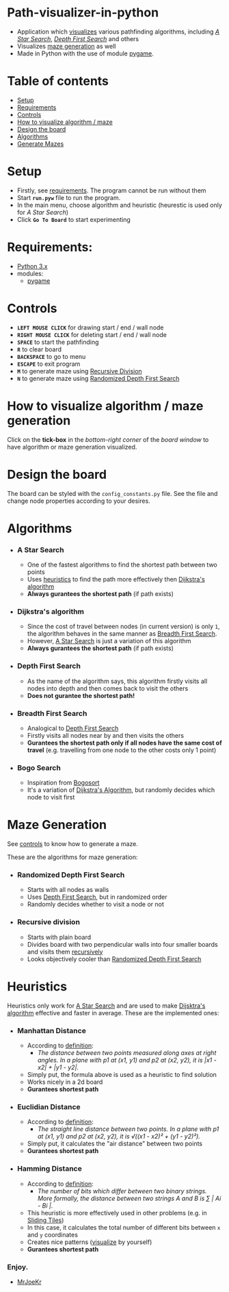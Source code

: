 # Path-visualizer-in-python
- Application which [visualizes](#how-to-visualize-algorithm--maze-generation) various pathfinding algorithms, including [*A Star Search*](#a-star-search), [*Depth First Search*](#depth-first-search) and others
- Visualizes [maze generation](#maze-generation) as well
- Made in Python with the use of module [pygame](https://www.pygame.org/).

# Table of contents
- [Setup](#setup)
- [Requirements](#requirements)
- [Controls](#controls)
- [How to visualize algorithm / maze](#how-to-visualize-algorithm--maze-generation)
- [Design the board](#design-the-board)
- [Algorithms](#algorithms)
- [Generate Mazes](#maze-generation)

# Setup
- Firstly, see [requirements](#requirements). The program cannot be run without them
- Start **``run.pyw``** file to run the program.
- In the main menu, choose algorithm and heuristic (heurestic is used only for *A Star Search*)
- Click **``Go To Board``** to start experimenting

# Requirements:
  - [Python 3.x](https://www.python.org/downloads/)
  - modules:
    - [pygame](https://www.pygame.org/)

# Controls
- **``LEFT MOUSE CLICK``** for drawing start / end / wall node
- **``RIGHT MOUSE CLICK``** for deleting start / end / wall node
- **``SPACE``** to start the pathfinding
- **``R``** to clear board
- **``BACKSPACE``** to go to menu
- **``ESCAPE``** to exit program
- **``M``** to generate maze using [Recursive Division](#recursive-division)
- **``N``** to generate maze using [Randomized Depth First Search](#randomized-depth-first-search)

  
# How to visualize algorithm / maze generation
Click on the **tick-box** in the *bottom-right corner* of the *board window* to have algorithm or maze generation visualized.

# Design the board
The board can be styled with the ``config_constants.py`` file. See the file and change node properties according to your desires.

# Algorithms
- ### A Star Search
    - One of the fastest algorithms to find the shortest path between two points
    - Uses [heuristics](#heuristics) to find the path more effectively then [Dijkstra's algorithm](#dijkstras-algorithm)
    - **Always gurantees the shortest path** (if path exists)
- ### Dijkstra's algorithm
    - Since the cost of travel between nodes (in current version) is only ``1``, the algorithm behaves in the same manner as [Breadth First Search](#breadth-first-search).
    - However, [A Star Search](#a-star-search) is just a variation of this algorithm
    - **Always gurantees the shortest path** (if path exists)
- ### Depth First Search
    - As the name of the algorithm says, this algorithm firstly visits all nodes into depth and then comes back to visit the others
    - **Does not gurantee the shortest path!**
- ### Breadth First Search
    - Analogical to [Depth First Search](#depth-first-search)
    - Firstly visits all nodes near by and then visits the others
    - **Gurantees the shortest path only if all nodes have the same cost of travel** (e.g. travelling from one node to the other costs only 1 point)
- ### Bogo Search
    - Inspiration from [Bogosort](https://en.wikipedia.org/wiki/Bogosort)
    - It's a variation of [Dijkstra's Algorithm](#dijkstras-algorithm), but randomly decides which node to visit first

# Maze Generation
See [controls](#controls) to know how to generate a maze.

These are the algorithms for maze generation:

- ### Randomized Depth First Search
    - Starts with all nodes as walls
    - Uses [Depth First Search](#depth-first-search), but in randomized order
    - Randomly decides whether to visit a node or not
- ### Recursive division
    - Starts with plain board
    - Divides board with two perpendicular walls into four smaller boards and visits them [recursively](https://en.wikipedia.org/wiki/Recursion_(computer_science))
    - Looks objectively cooler than [Randomized Depth First Search](#randomized-depth-first-search)

# Heuristics
Heuristics only work for [A Star Search](#a-star-search) and are used to make [Dijsktra's algorithm](#dijkstras-algorithm) effective and faster in average. These are the implemented ones:

- ### Manhattan Distance
    - According to [definition](https://xlinux.nist.gov/dads/HTML/manhattanDistance.html): 
        - *The distance between two points measured along axes at right angles. In a plane with p1 at (x1, y1) and p2 at (x2, y2), it is |x1 - x2| + |y1 - y2|.*
    - Simply put, the formula above is used as a heuristic to find solution
    - Works nicely in a 2d board
    - **Gurantees shortest path**
- ### Euclidian Distance
    - According to [definition](https://xlinux.nist.gov/dads/HTML/euclidndstnc.html): 
        - *The straight line distance between two points. In a plane with p1 at (x1, y1) and p2 at (x2, y2), it is √((x1 - x2)² + (y1 - y2)²).*
    - Simply put, it calculates the "air distance" between two points
    - **Gurantees shortest path**
- ### Hamming Distance
    - According to [definition](https://xlinux.nist.gov/dads/HTML/HammingDistance.html): 
        - *The number of bits which differ between two binary strings. More formally, the distance between two strings A and B is ∑ | Ai - Bi |.*
    - This heuristic is more effectively used in other problems (e.g. in [Sliding Tiles](https://visualstudiomagazine.com/articles/2015/10/30/sliding-tiles-c-sharp-ai.aspx))
    - In this case, it calculates the total number of different bits between ``x`` and ``y`` coordinates
    - Creates nice patterns ([visualize](#how-to-visualize-algorithm--maze-generation) by yourself)
    - **Gurantees shortest path**
    
### Enjoy.

- [MrJoeKr](https://github.com/MrJoeKr)
